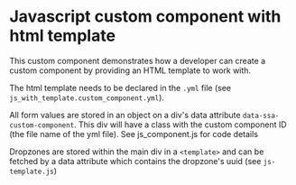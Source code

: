 # Javascript custom component with html template

This custom component demonstrates how a developer can create a custom component by providing an HTML template
to work with.

The html template needs to be declared in the `.yml` file (see `js_with_template.custom_component.yml`).

All form values are stored in an object on a div's data attribute `data-ssa-custom-component`. This div will have a class
with the custom component ID (the file name of the yml file). See js_component.js for code details

Dropzones are stored within the main div in a `<template>` and can be fetched by a data attribute which contains the dropzone's
uuid (see `js-template.js`)
